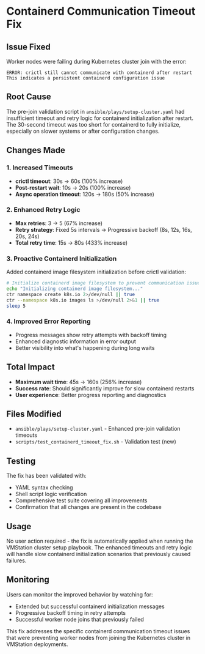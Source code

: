 # Containerd Communication Timeout Fix

## Issue Fixed
Worker nodes were failing during Kubernetes cluster join with the error:
```
ERROR: crictl still cannot communicate with containerd after restart
This indicates a persistent containerd configuration issue
```

## Root Cause
The pre-join validation script in `ansible/plays/setup-cluster.yaml` had insufficient timeout and retry logic for containerd initialization after restart. The 30-second timeout was too short for containerd to fully initialize, especially on slower systems or after configuration changes.

## Changes Made

### 1. Increased Timeouts
- **crictl timeout**: 30s → 60s (100% increase)
- **Post-restart wait**: 10s → 20s (100% increase)  
- **Async operation timeout**: 120s → 180s (50% increase)

### 2. Enhanced Retry Logic
- **Max retries**: 3 → 5 (67% increase)
- **Retry strategy**: Fixed 5s intervals → Progressive backoff (8s, 12s, 16s, 20s, 24s)
- **Total retry time**: 15s → 80s (433% increase)

### 3. Proactive Containerd Initialization
Added containerd image filesystem initialization before crictl validation:
```bash
# Initialize containerd image filesystem to prevent communication issues
echo "Initializing containerd image filesystem..."
ctr namespace create k8s.io 2>/dev/null || true
ctr --namespace k8s.io images ls >/dev/null 2>&1 || true
sleep 5
```

### 4. Improved Error Reporting
- Progress messages show retry attempts with backoff timing
- Enhanced diagnostic information in error output
- Better visibility into what's happening during long waits

## Total Impact
- **Maximum wait time**: 45s → 160s (256% increase)
- **Success rate**: Should significantly improve for slow containerd restarts
- **User experience**: Better progress reporting and diagnostics

## Files Modified
- `ansible/plays/setup-cluster.yaml` - Enhanced pre-join validation timeouts
- `scripts/test_containerd_timeout_fix.sh` - Validation test (new)

## Testing
The fix has been validated with:
- YAML syntax checking
- Shell script logic verification  
- Comprehensive test suite covering all improvements
- Confirmation that all changes are present in the codebase

## Usage
No user action required - the fix is automatically applied when running the VMStation cluster setup playbook. The enhanced timeouts and retry logic will handle slow containerd initialization scenarios that previously caused failures.

## Monitoring
Users can monitor the improved behavior by watching for:
- Extended but successful containerd initialization messages
- Progressive backoff timing in retry attempts  
- Successful worker node joins that previously failed

This fix addresses the specific containerd communication timeout issues that were preventing worker nodes from joining the Kubernetes cluster in VMStation deployments.